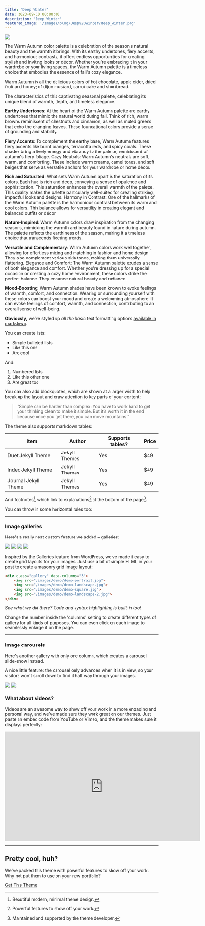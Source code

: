```yaml
---
title: 'Deep Winter'
date: 2023-09-10 00:00:00
description: 'Deep Winter'
featured_image: '/images/blog/Deep%20winter/deep_winter.png'
---
```


![](/images/blog/Deep%20winter/deep_winter.png)


The Warm Autumn color palette is a celebration of the season's natural beauty and the warmth it brings. With its earthy undertones, fiery accents, and harmonious contrasts, it offers endless opportunities for creating stylish and inviting looks or décor. Whether you're embracing it in your wardrobe or your living spaces, the Warm Autumn palette is a timeless choice that embodies the essence of fall's cozy elegance. 

Warm Autumn is all the delicious colors of hot chocolate, apple cider, dried fruit and honey; of dijon mustard, carrot cake and shortbread.

The characteristics of this captivating seasonal palette, celebrating its unique blend of warmth, depth, and timeless elegance.

**Earthy Undertones**: At the heart of the Warm Autumn palette are earthy undertones that mimic the natural world during fall. Think of rich, warm browns reminiscent of chestnuts and cinnamon, as well as muted greens that echo the changing leaves. These foundational colors provide a sense of grounding and stability.

**Fiery Accents**: To complement the earthy base, Warm Autumn features fiery accents like burnt oranges, terracotta reds, and spicy corals. These shades bring a lively energy and vibrancy to the palette, reminiscent of autumn's fiery foliage.
Cozy Neutrals: Warm Autumn's neutrals are soft, warm, and comforting. These include warm creams, camel tones, and soft beiges that serve as versatile anchors for your wardrobe or home décor.

**Rich and Saturated**: What sets Warm Autumn apart is the saturation of its colors. Each hue is rich and deep, conveying a sense of opulence and sophistication. This saturation enhances the overall warmth of the palette. This quality makes the palette particularly well-suited for creating striking, impactful looks and designs.
Harmony in Contrast: One of the hallmarks of the Warm Autumn palette is the harmonious contrast between its warm and cool colors. This balance allows for versatility in creating elegant and balanced outfits or décor.

**Nature-Inspired**: Warm Autumn colors draw inspiration from the changing seasons, mimicking the warmth and beauty found in nature during autumn. The palette reflects the earthiness of the season, making it a timeless choice that transcends fleeting trends.

**Versatile and Complementary**: Warm Autumn colors work well together, allowing for effortless mixing and matching in fashion and home design. They also complement various skin tones, making them universally flattering.
Elegance and Comfort: The Warm Autumn palette exudes a sense of both elegance and comfort. Whether you're dressing up for a special occasion or creating a cozy home environment, these colors strike the perfect balance. They enhance natural beauty and radiance.

**Mood-Boosting**: Warm Autumn shades have been known to evoke feelings of warmth, comfort, and connection. Wearing or surrounding yourself with these colors can boost your mood and create a welcoming atmosphere. It can evoke feelings of comfort, warmth, and connection, contributing to an overall sense of well-being.

**Obviously,** we’ve styled up *all the basic* text formatting options [available in markdown](https://github.com/adam-p/markdown-here/wiki/Markdown-Cheatsheet).

You can create lists:

* Simple bulleted lists
* Like this one
* Are cool

And:

1. Numbered lists
2. Like this other one
3. Are great too

You can also add blockquotes, which are shown at a larger width to help break up the layout and draw attention to key parts of your content:

> “Simple can be harder than complex: You have to work hard to get your thinking clean to make it simple. But it’s worth it in the end because once you get there, you can move mountains.”

The theme also supports markdown tables:

| Item                 | Author        | Supports tables? | Price |
|----------------------|---------------|------------------|-------|
| Duet Jekyll Theme    | Jekyll Themes | Yes              | $49   |
| Index Jekyll Theme   | Jekyll Themes | Yes              | $49   |
| Journal Jekyll Theme | Jekyll Themes | Yes              | $49   |

And footnotes[^1], which link to explanations[^2] at the bottom of the page[^3].

[^1]: Beautiful modern, minimal theme design.
[^2]: Powerful features to show off your work.
[^3]: Maintained and supported by the theme developer.

You can throw in some horizontal rules too:

---

### Image galleries

Here's a really neat custom feature we added – galleries:

<div class="gallery" data-columns="3">
	<img src="/images/demo/demo-portrait.jpg">
	<img src="/images/demo/demo-landscape.jpg">
	<img src="/images/demo/demo-square.jpg">
	<img src="/images/demo/demo-landscape-2.jpg">
</div>

Inspired by the Galleries feature from WordPress, we've made it easy to create grid layouts for your images. Just use a bit of simple HTML in your post to create a masonry grid image layout:

```html
<div class="gallery" data-columns="3">
    <img src="/images/demo/demo-portrait.jpg">
    <img src="/images/demo/demo-landscape.jpg">
    <img src="/images/demo/demo-square.jpg">
    <img src="/images/demo/demo-landscape-2.jpg">
</div>
```

*See what we did there? Code and syntax highlighting is built-in too!*

Change the number inside the 'columns' setting to create different types of gallery for all kinds of purposes. You can even click on each image to seamlessly enlarge it on the page.

---

### Image carousels

Here's another gallery with only one column, which creates a carousel slide-show instead.

A nice little feature: the carousel only advances when it is in view, so your visitors won't scroll down to find it half way through your images.

<div class="gallery" data-columns="1">
	<img src="/images/demo/demo-landscape.jpg">
	<img src="/images/demo/demo-landscape-2.jpg">
</div>

### What about videos?

Videos are an awesome way to show off your work in a more engaging and personal way, and we’ve made sure they work great on our themes. Just paste an embed code from YouTube or Vimeo, and the theme makes sure it displays perfectly:

<iframe src="https://player.vimeo.com/video/19536258?color=ffffff&title=0&byline=0&portrait=0" width="640" height="360" frameborder="0" webkitallowfullscreen mozallowfullscreen allowfullscreen></iframe>

---

## Pretty cool, huh?

We've packed this theme with powerful features to show off your work. Why not put them to use on your new portfolio?

<a href="https://jekyllthemes.io/theme/index-portfolio-jekyll-theme" class="button button--large">Get This Theme</a>
